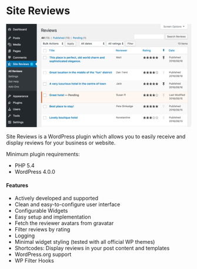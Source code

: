 # Site Reviews

![A view of the "All Reviews" page](screenshot%201.png)

Site Reviews is a WordPress plugin which allows you to easily receive and display reviews for your business or website.

Minimum plugin requirements:

* PHP 5.4
* WordPress 4.0.0

#### Features

* Actively developed and supported
* Clean and easy-to-configure user interface
* Configurable Widgets
* Easy setup and implementation
* Fetch the reviewer avatars from gravatar
* Filter reviews by rating
* Logging
* Minimal widget styling (tested with all official WP themes)
* Shortcodes: Display reviews in your post content and templates
* WordPress.org support
* WP Filter Hooks
